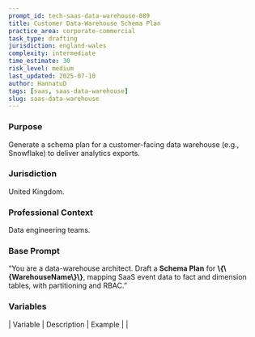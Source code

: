 ```yaml
---
prompt_id: tech-saas-data-warehouse-089
title: Customer Data-Warehouse Schema Plan
practice_area: corporate-commercial
task_type: drafting
jurisdiction: england-wales
complexity: intermediate
time_estimate: 30
risk_level: medium
last_updated: 2025-07-10
author: HannatuD
tags: [saas, saas-data-warehouse]
slug: saas-data-warehouse
---
```


### Purpose  
Generate a schema plan for a customer-facing data warehouse (e.g., Snowflake) to deliver analytics exports.

### Jurisdiction  
United Kingdom.

### Professional Context  
Data engineering teams.

### Base Prompt  
“You are a data-warehouse architect. Draft a **Schema Plan** for **\\{\\{WarehouseName\\}\\}**, mapping SaaS event data to fact and dimension tables, with partitioning and RBAC.”

### Variables  
| Variable | Description | Example |
|

